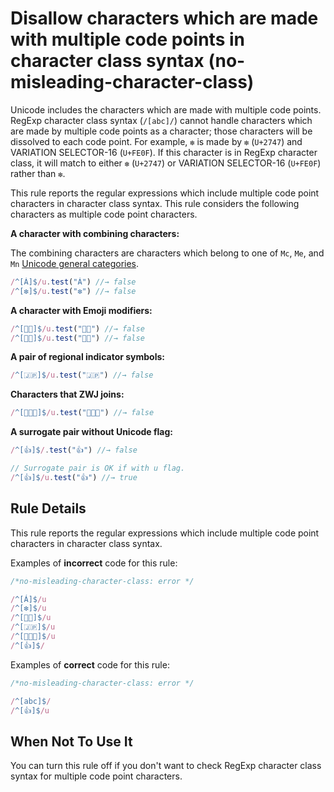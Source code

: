 # Disallow characters which are made with multiple code points in character class syntax (no-misleading-character-class)

Unicode includes the characters which are made with multiple code points.
RegExp character class syntax (`/[abc]/`) cannot handle characters which are made by multiple code points as a character; those characters will be dissolved to each code point. For example, `❇️` is made by `❇` (`U+2747`) and VARIATION SELECTOR-16 (`U+FE0F`). If this character is in RegExp character class, it will match to either `❇` (`U+2747`) or VARIATION SELECTOR-16 (`U+FE0F`) rather than `❇️`.

This rule reports the regular expressions which include multiple code point characters in character class syntax. This rule considers the following characters as multiple code point characters.

**A character with combining characters:**

The combining characters are characters which belong to one of `Mc`, `Me`, and `Mn` [Unicode general categories](http://www.unicode.org/L2/L1999/UnicodeData.html#General%20Category).

```js
/^[Á]$/u.test("Á") //→ false
/^[❇️]$/u.test("❇️") //→ false
```

**A character with Emoji modifiers:**

```js
/^[👶🏻]$/u.test("👶🏻") //→ false
/^[👶🏽]$/u.test("👶🏽") //→ false
```

**A pair of regional indicator symbols:**

```js
/^[🇯🇵]$/u.test("🇯🇵") //→ false
```

**Characters that ZWJ joins:**

```js
/^[👨‍👩‍👦]$/u.test("👨‍👩‍👦") //→ false
```

**A surrogate pair without Unicode flag:**

```js
/^[👍]$/.test("👍") //→ false

// Surrogate pair is OK if with u flag.
/^[👍]$/u.test("👍") //→ true
```

## Rule Details

This rule reports the regular expressions which include multiple code point characters in character class syntax.

Examples of **incorrect** code for this rule:

```js
/*no-misleading-character-class: error */

/^[Á]$/u
/^[❇️]$/u
/^[👶🏻]$/u
/^[🇯🇵]$/u
/^[👨‍👩‍👦]$/u
/^[👍]$/
```

Examples of **correct** code for this rule:

```js
/*no-misleading-character-class: error */

/^[abc]$/
/^[👍]$/u
```

## When Not To Use It

You can turn this rule off if you don't want to check RegExp character class syntax for multiple code point characters.
